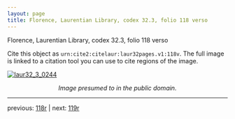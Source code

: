 ```yaml
---
layout: page
title: Florence, Laurentian Library, codex 32.3, folio 118 verso
---
```


Florence, Laurentian Library, codex 32.3, folio 118 verso

Cite this object as `urn:cite2:citelaur:laur32pages.v1:118v`.  The full image is linked to a citation tool you can use to cite regions of the image.

[![laur32_3_0244](http://www.homermultitext.org/iipsrv?IIIF=/project/homer/pyramidal/deepzoom/citelaur/laur32imgs/v1/laur32_3_0244.tif/full/800,/0/default.jpg)](http://www.homermultitext.org/ict2/?urn=urn:cite2:citelaur:laur32imgs.v1:laur32_3_0244) 

<p style="text-align: center; font-style: italic;">Image presumed to in the public domain.</p>

---

previous: [118r](../118r/) | next: [119r](../119r/)